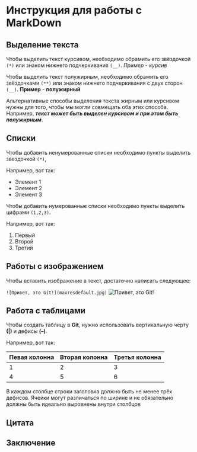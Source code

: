 # Инструкция для работы с MarkDown

## Выделение текста

Чтобы выделить текст курсивом, необходимо обрамить его звёздочкой ```(*)``` или знаком нижнего подчеркивания ```(__)```. _Пример_ - *курсив*

Чтобы выделить текст полужирным, необходимо обрамить его звёздочками ```(**)``` или знаком нижнего подчеркивания с двух сторон ```(__)```. __Пример__ - **полужирный**

Альтернативные способы выделения текста жирным или курсивом нужны для того, чтобы мы могли совмещать оба этих способа. Например, _**текст может быть выделен курсивом и при этом быть полужирным**_.

## Списки

Чтобы добавить ненумерованные списки необходимо пункты выделить звездочкой ```(*)```, 

Например, вот так:

* Элемент 1
* Элемент 2
* Элемент 3 

Чтобы добавить нумерованные списки необходимо пункты выделить цифрами ```(1,2,3)```. 

Например, вот так:
1. Первый
2. Второй
3. Третий

## Работы с изображением

Чтобы вставить изображение в текст, достаточно написать следующее:

```![Привет, это Git!](maxresdefault.jpg)```
![Привет, это Git!](maxresdefault.jpg)

## Работа с таблицами

Чтобы создать таблицу в __Git__, нужно использовать вертикальную черту **(|)** и дефисы **(–)**.

Например, вот так:

| Певая колонна | Вторая колонна | Третья колонна |
| -------- | -------- | -------- |
| 1 | 2 | 3 |
| 4 | 5 | 6 |

В каждом столбце строки заголовка должно быть не менее трёх дефисов. Ячейки могут различаться по ширине и не обязательно должны быть идеально выровнены внутри столбцов



## Цитата



## Заключение